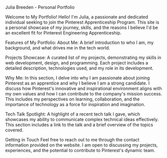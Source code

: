 Julia Breeden - Personal Portfolio

Welcome to My Portfolio!
Hello! I'm Julia, a passionate and dedicated individual seeking to join the Pinterest Apprenticeship Program. This site is a personal showcase of my journey, skills, and the reasons I believe I'd be an excellent fit for Pinterest Engineering Apprenticeship.

Features of My Portfolio:
About Me: A brief introduction to who I am, my background, and what drives me in the tech world.

Projects Showcase: A curated list of my projects, demonstrating my skills in web development, design, and programming. Each project includes a detailed description, technologies used, and my role in its development.

Why Me: In this section, I delve into why I am passionate about joining Pinterest as an apprentice and why I believe I am a strong candidate. I discuss how Pinterest's innovative and inspirational environment aligns with my own values and how I can contribute to the company's mission success. This includes my perspectives on learning, collaboration, and the importance of technology as a force for inspiration and imagination.

Tech Talk Spotlight: A highlight of a recent tech talk I gave, which showcases my ability to communicate complex technical ideas effectively. This section includes a link to the talk and a brief overview of the topics covered.

Getting in Touch
Feel free to reach out to me through the contact information provided on the website. I am open to discussing my projects, experiences, and the potential to contribute to Pinterest's dynamic team.

